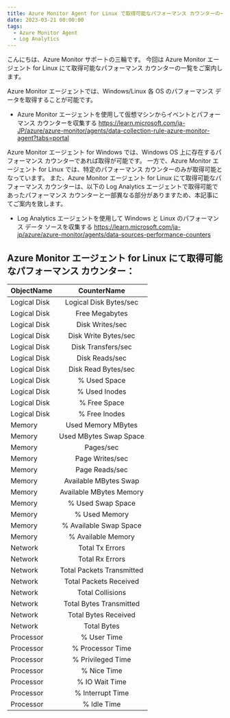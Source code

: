```yaml
---
title: Azure Monitor Agent for Linux で取得可能なパフォーマンス カウンターの一覧
date: 2023-03-21 00:00:00
tags:
  - Azure Monitor Agent
  - Log Analytics
---
```


こんにちは、Azure Monitor サポートの三輪です。
今回は Azure Monitor エージェント for Linux にて取得可能なパフォーマンス カウンターの一覧をご案内します。


Azure Monitor エージェントでは、Windows/Linux 各 OS のパフォーマンス データを取得することが可能です。

- Azure Monitor エージェントを使用して仮想マシンからイベントとパフォーマンス カウンターを収集する
https://learn.microsoft.com/ja-JP/azure/azure-monitor/agents/data-collection-rule-azure-monitor-agent?tabs=portal

Azure Monitor エージェント for Windows では、Windows OS 上に存在するパフォーマンス カウンターであれば取得が可能です。
一方で、Azure Monitor エージェント for Linux では、特定のパフォーマンス カウンターのみが取得可能となっています。
また、Azure Monitor エージェント for Linux にて取得可能なパフォーマンス カウンターは、以下の Log Analytics エージェントで取得可能であったパフォーマンス カウンターと一部異なる部分がありますため、本記事にてご案内を致します。

- Log Analytics エージェントを使用して Windows と Linux のパフォーマンス データ ソースを収集する
https://learn.microsoft.com/ja-jp/azure/azure-monitor/agents/data-sources-performance-counters


Azure Monitor エージェント for Linux にて取得可能なパフォーマンス カウンター：
--

| ObjectName | CounterName | 
| :------------- | :------------: | 
| Logical Disk | Logical Disk Bytes/sec | 
| Logical Disk | Free Megabytes | 
| Logical Disk | Disk Writes/sec | 
| Logical Disk | Disk Write Bytes/sec | 
| Logical Disk | Disk Transfers/sec | 
| Logical Disk | Disk Reads/sec | 
| Logical Disk | Disk Read Bytes/sec | 
| Logical Disk | % Used Space | 
| Logical Disk | % Used Inodes | 
| Logical Disk | % Free Space | 
| Logical Disk | % Free Inodes | 
| Memory | Used Memory MBytes | 
| Memory | Used MBytes Swap Space | 
| Memory | Pages/sec | 
| Memory | Page Writes/sec | 
| Memory | Page Reads/sec | 
| Memory | Available MBytes Swap | 
| Memory | Available MBytes Memory | 
| Memory | % Used Swap Space | 
| Memory | % Used Memory | 
| Memory | % Available Swap Space | 
| Memory | % Available Memory | 
| Network | Total Tx Errors | 
| Network | Total Rx Errors | 
| Network | Total Packets Transmitted | 
| Network | Total Packets Received | 
| Network | Total Collisions | 
| Network | Total Bytes Transmitted | 
| Network | Total Bytes Received | 
| Network | Total Bytes | 
| Processor | % User Time | 
| Processor | % Processor Time | 
| Processor | % Privileged Time | 
| Processor | % Nice Time | 
| Processor | % IO Wait Time | 
| Processor | % Interrupt Time | 
| Processor | % Idle Time | 

